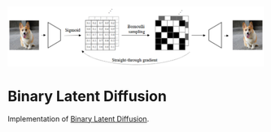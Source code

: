 <img src="./binary-latent-diffusion.png" width="750" alt="Architecture of Binary Latent Diffusion"/>

# Binary Latent Diffusion
Implementation of [Binary Latent Diffusion](https://arxiv.org/abs/2304.04820).
